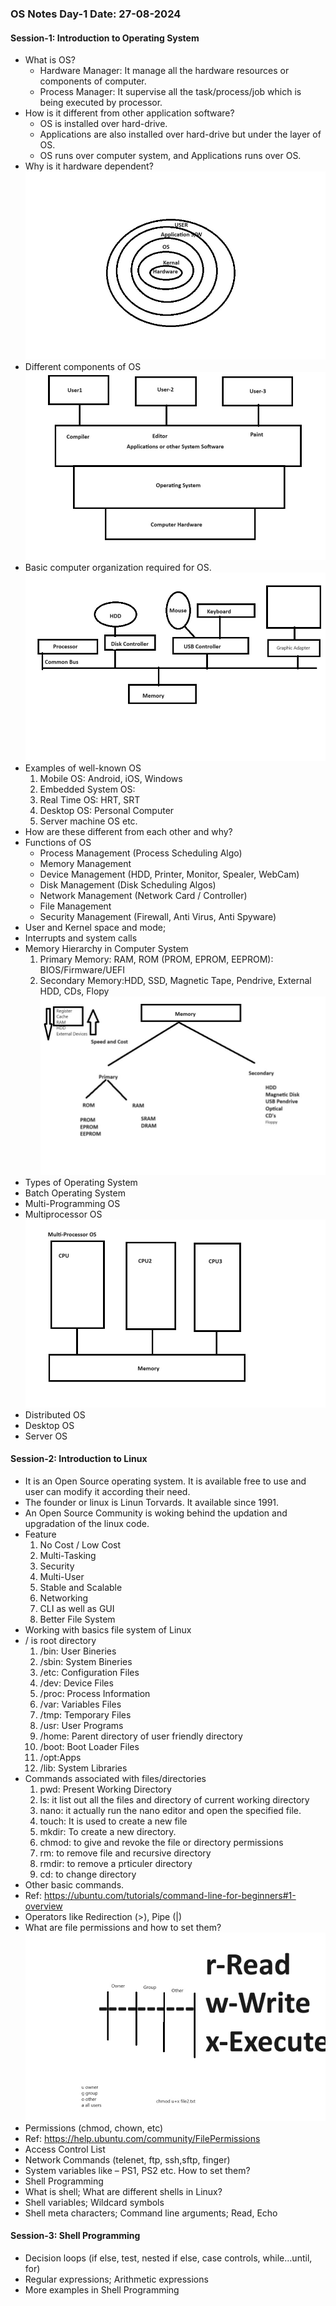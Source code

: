 ### OS Notes Day-1 Date: 27-08-2024
#### Session-1: Introduction to Operating System
- What is OS?
    - Hardware Manager: It manage all the hardware resources or components of computer.
    - Process Manager: It supervise all the task/process/job which is being executed by processor.
- How is it different from other application software?
    - OS is installed over hard-drive.
    - Applications are also installed over hard-drive but under the layer of OS.
    - OS runs over computer system, and Applications runs over OS.
- Why is it hardware dependent?
![alt](OS_Layer.jpg)
- Different components of OS
![alt](Compo_OS.jpg)
- Basic computer organization required for OS.
![alt](Computer_System_Org.jpg)
- Examples of well-known OS
    1. Mobile OS: Android, iOS, Windows
    2. Embedded System OS:
    3. Real Time OS: HRT, SRT
    4. Desktop OS: Personal Computer
    5. Server machine OS etc.
- How are these different from each other and why?
- Functions of OS
    - Process Management (Process Scheduling Algo)
    - Memory Management 
    - Device Management (HDD, Printer, Monitor, Spealer, WebCam)
    - Disk Management (Disk Scheduling Algos)
    - Network Management (Network Card / Controller)
    - File Management
    - Security Management (Firewall, Anti Virus, Anti Spyware)
- User and Kernel space and mode; 
- Interrupts and system calls
- Memory Hierarchy in Computer System
    1. Primary Memory: RAM, ROM (PROM, EPROM, EEPROM): BIOS/Firmware/UEFI
    2. Secondary Memory:HDD, SSD, Magnetic Tape, Pendrive, External HDD, CDs, Flopy
![alt](Mem_Hyr.jpg)
- Types of Operating System
- Batch Operating System
- Multi-Programming OS
- Multiprocessor OS
![Image](Multi-Processing.jpg)
- Distributed OS
- Desktop OS
- Server OS
#### Session-2: Introduction to Linux
- It is an Open Source operating system. It is available free to use and user can modify it according their need.
- The founder or linux is Linun Torvards. It available since 1991.
- An Open Source Community is woking behind the updation and upgradation of the linux code.
- Feature
    1. No Cost / Low Cost
    2. Multi-Tasking
    3. Security
    4. Multi-User
    5. Stable and Scalable
    6. Networking
    7. CLI as well as GUI
    8. Better File System
- Working with basics file system of Linux
- / is root directory
    1. /bin: User Bineries
    2. /sbin: System Bineries
    3. /etc: Configuration Files
    4. /dev: Device Files
    5. /proc: Process Information
    6. /var: Variables Files
    7. /tmp: Temporary Files
    8. /usr: User Programs
    9. /home: Parent directory of user friendly directory
    10. /boot: Boot Loader Files
    11. /opt:Apps
    12. /lib: System Libraries
- Commands associated with files/directories
    1. pwd: Present Working Directory
    2. ls: it list out all the files and directory of current working directory
    3. nano: it actually run the nano editor and open the specified file.
    4. touch: It is used to create a new file
    5. mkdir: To create a new directory.
    6. chmod: to give and revoke the file or directory permissions
    7. rm: to remove file and recursive directory
    8. rmdir: to remove a prticuler directory
    9. cd: to change directory
- Other basic commands.
- Ref: https://ubuntu.com/tutorials/command-line-for-beginners#1-overview
- Operators like Redirection (>), Pipe (|)
- What are file permissions and how to set them?
![Image](FilePermissionFormat.jpg)
- Permissions (chmod, chown, etc)
- Ref: https://help.ubuntu.com/community/FilePermissions
- Access Control List
- Network Commands (telenet, ftp, ssh,sftp, finger)
- System variables like – PS1, PS2 etc. How to set them?
- Shell Programming
- What is shell; What are different shells in Linux?
- Shell variables; Wildcard symbols
- Shell meta characters; Command line arguments; Read, Echo
#### Session-3: Shell Programming
- Decision loops (if else, test, nested if else, case controls, while…until, for)
- Regular expressions; Arithmetic expressions
- More examples in Shell Programming